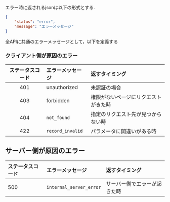 エラー時に返されるjsonは以下の形式とする.

```json
{
	"status": "error",
	"message": "エラーメッセージ"
}
```

全APIに共通のエラーメッセージとして，以下を定義する

### クライアント側が原因のエラー

| ステータスコード | エラーメッセージ | 返すタイミング                       |
|:----------------:|:-----------------|:-------------------------------------|
| 401              | unauthorized   | 未認証の場合                         |
| 403              | forbidden      | 権限がないページにリクエストがきた時 |
| 404              | `not_found`      | 指定のリクエスト先が見つからない時   |
| 422              | `record_invalid` | パラメータに間違いがある時           |

## サーバー側が原因のエラー

| ステータスコード | エラーメッセージ        | 返すタイミング               |
|:-----------------|:------------------------|:-----------------------------|
| 500              | `internal_server_error` | サーバー側でエラーが起きた時 |
